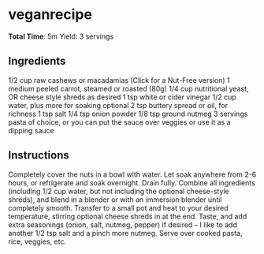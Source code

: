 # veganrecipe
**Total Time**: 5m Yield: 3 servings

## Ingredients

1/2 cup raw cashews or macadamias (Click for a Nut-Free version)
1 medium peeled carrot, steamed or roasted (80g)
1/4 cup nutritional yeast, OR cheese style shreds as desired
1 tsp white or cider vinegar
1/2 cup water, plus more for soaking
optional 2 tsp buttery spread or oil, for richness
1 tsp salt
1/4 tsp onion powder
1/8 tsp ground nutmeg
3 servings pasta of choice, or you can put the sauce over veggies or use it as a dipping sauce

## Instructions

Completely cover the nuts in a bowl with water. Let soak anywhere from 2-6 hours, or refrigerate and soak overnight. Drain fully. Combine all ingredients (including 1/2 cup water, but not including the optional cheese-style shreds), and blend in a blender or with an immersion blender until completely smooth. Transfer to a small pot and heat to your desired temperature, stirring optional cheese shreds in at the end. Taste, and add extra seasonings (onion, salt, nutmeg, pepper) if desired – I like to add another 1/2 tsp salt and a pinch more nutmeg. Serve over cooked pasta, rice, veggies, etc.
